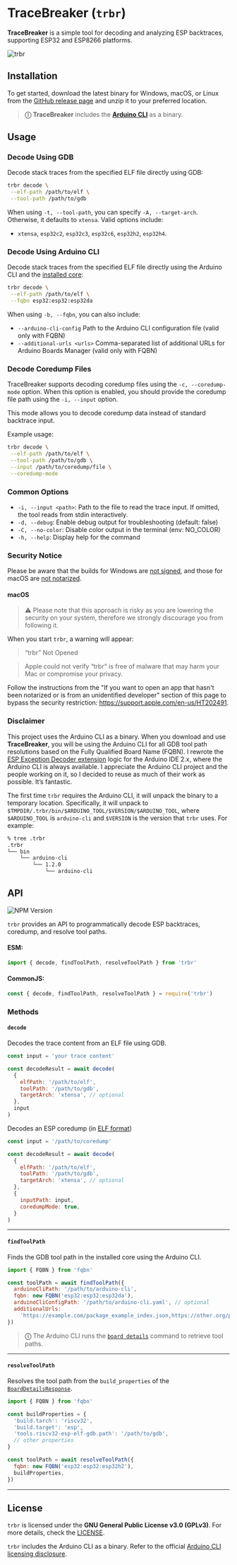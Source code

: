 # TraceBreaker (`trbr`)

**TraceBreaker** is a simple tool for decoding and analyzing ESP backtraces, supporting ESP32 and ESP8266 platforms.

![trbr](/static/trbr.gif)

## Installation

To get started, download the latest binary for Windows, macOS, or Linux from the [GitHub release page](https://github.com/dankeboy36/trbr/releases/latest) and unzip it to your preferred location.

> **ⓘ** **TraceBreaker** includes the **[Arduino CLI](https://github.com/arduino/arduino-cli)** as a binary.

## Usage

### Decode Using GDB

Decode stack traces from the specified ELF file directly using GDB:

```sh
trbr decode \
 --elf-path /path/to/elf \
 --tool-path /path/to/gdb
```

When using `-t, --tool-path`, you can specify `-A, --target-arch`. Otherwise, it defaults to `xtensa`. Valid options include:

- `xtensa`, `esp32c2`, `esp32c3`, `esp32c6`, `esp32h2`, `esp32h4`.

### Decode Using Arduino CLI

Decode stack traces from the specified ELF file directly using the Arduino CLI and the [installed core](https://docs.arduino.cc/learn/starting-guide/cores/):

```sh
trbr decode \
 --elf-path /path/to/elf \
 --fqbn esp32:esp32:esp32da
```

When using `-b, --fqbn`, you can also include:

- `--arduino-cli-config` Path to the Arduino CLI configuration file (valid only with FQBN)
- `--additional-urls <urls>` Comma-separated list of additional URLs for Arduino Boards Manager (valid only with FQBN)

### Decode Coredump Files

TraceBreaker supports decoding coredump files using the `-c, --coredump-mode` option. When this option is enabled, you should provide the coredump file path using the `-i, --input` option.

This mode allows you to decode coredump data instead of standard backtrace input.

Example usage:

```sh
trbr decode \
 --elf-path /path/to/elf \
 --tool-path /path/to/gdb \
 --input /path/to/coredump/file \
 --coredump-mode
```

### Common Options

- `-i, --input <path>`: Path to the file to read the trace input. If omitted, the tool reads from stdin interactively.
- `-d, --debug`: Enable debug output for troubleshooting (default: false)
- `-C, --no-color`: Disable color output in the terminal (env: NO_COLOR)
- `-h, --help`: Display help for the command

### Security Notice

Please be aware that the builds for Windows are [not signed](https://github.com/dankeboy36/trbr/issues/7), and those for macOS are [not notarized](https://github.com/dankeboy36/trbr/issues/8).

#### macOS

> ⚠ Please note that this approach is risky as you are lowering the security on your system, therefore we strongly discourage you from following it.

When you start `trbr`, a warning will appear:

> “trbr” Not Opened

> Apple could not verify “trbr” is free of malware that may harm your Mac or compromise your privacy.

Follow the instructions from the "If you want to open an app that hasn't been notarized or is from an unidentified developer" section of this page to bypass the security restriction: https://support.apple.com/en-us/HT202491.

### Disclaimer

This project uses the Arduino CLI as a binary. When you download and use **TraceBreaker**, you will be using the Arduino CLI for all GDB tool path resolutions based on the Fully Qualified Board Name (FQBN). I rewrote the [ESP Exception Decoder extension](https://github.com/dankeboy36/esp-exception-decoder) logic for the Arduino IDE 2.x, where the Arduino CLI is always available. I appreciate the Arduino CLI project and the people working on it, so I decided to reuse as much of their work as possible. It’s fantastic.

The first time `trbr` requires the Arduino CLI, it will unpack the binary to a temporary location. Specifically, it will unpack to `$TMPDIR/.trbr/bin/$ARDUINO_TOOL/$VERSION/$ARDUINO_TOOL`, where `$ARDUINO_TOOL` is `arduino-cli` and `$VERSION` is the version that `trbr` uses. For example:

```sh
% tree .trbr
.trbr
└── bin
    └── arduino-cli
        └── 1.2.0
            └── arduino-cli
```

## API

![NPM Version](https://img.shields.io/npm/v/trbr)

`trbr` provides an API to programmatically decode ESP backtraces, coredump, and resolve tool paths.

#### ESM:

```js
import { decode, findToolPath, resolveToolPath } from 'trbr'
```

#### CommonJS:

```js
const { decode, findToolPath, resolveToolPath } = require('trbr')
```

### Methods

#### `decode`

Decodes the trace content from an ELF file using GDB.

```js
const input = 'your trace content'

const decodeResult = await decode(
  {
    elfPath: '/path/to/elf',
    toolPath: '/path/to/gdb',
    targetArch: 'xtensa', // optional
  },
  input
)
```

Decodes an ESP coredump (in [ELF format](https://docs.espressif.com/projects/esp-idf/en/stable/esp32/api-reference/kconfig.html#config-esp-coredump-data-format))

```js
const input = '/path/to/coredump'

const decodeResult = await decode(
  {
    elfPath: '/path/to/elf',
    toolPath: '/path/to/gdb',
    targetArch: 'xtensa', // optional
  },
  {
    inputPath: input,
    coredumpMode: true,
  }
)
```

---

#### `findToolPath`

Finds the GDB tool path in the installed core using the Arduino CLI.

```js
import { FQBN } from 'fqbn'

const toolPath = await findToolPath({
  arduinoCliPath: '/path/to/arduino-cli',
  fqbn: new FQBN('esp32:esp32:esp32da'),
  arduinoCliConfigPath: '/path/to/arduino-cli.yaml', // optional
  additionalUrls:
    'https://example.com/package_example_index.json,https://other.org/package_other_index.json', // optional
})
```

> **ⓘ** The Arduino CLI runs the [`board details`](https://arduino.github.io/arduino-cli/latest/commands/arduino-cli_board_details/) command to retrieve tool paths.

---

#### `resolveToolPath`

Resolves the tool path from the `build_properties` of the [`BoardDetailsResponse`](https://arduino.github.io/arduino-cli/latest/rpc/commands/#boarddetailsresponse).

```js
import { FQBN } from 'fqbn'

const buildProperties = {
  'build.tarch': 'riscv32',
  'build.target': 'esp',
  'tools.riscv32-esp-elf-gdb.path': '/path/to/gdb',
  // other properties
}

const toolPath = await resolveToolPath({
  fqbn: new FQBN('esp32:esp32:esp32h2'),
  buildProperties,
})
```

---

## License

`trbr` is licensed under the **GNU General Public License v3.0 (GPLv3)**. For more details, check the [LICENSE](LICENSE).

`trbr` includes the Arduino CLI as a binary. Refer to the official [Arduino CLI licensing disclosure](https://github.com/arduino/arduino-cli/blob/a39f9fdc0b416e2b5ccf13438bb001cc05e68db4/README.md?plain=1#L46-L51).
